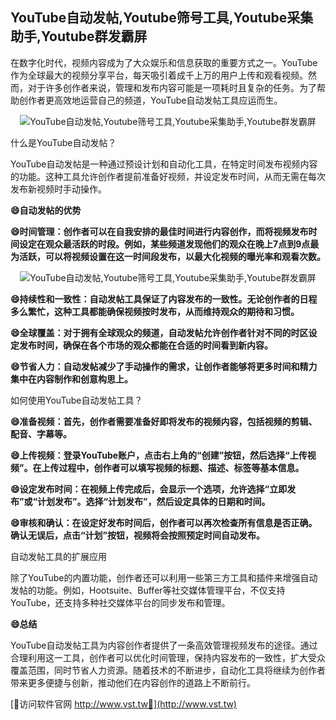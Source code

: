## **YouTube自动发帖,Youtube筛号工具,Youtube采集助手,Youtube群发霸屏**

在数字化时代，视频内容成为了大众娱乐和信息获取的重要方式之一。YouTube作为全球最大的视频分享平台，每天吸引着成千上万的用户上传和观看视频。然而，对于许多创作者来说，管理和发布内容可能是一项耗时且复杂的任务。为了帮助创作者更高效地运营自己的频道，YouTube自动发帖工具应运而生。

 <center><img src="https://vst.tw/MP4/tuiguang/png/4.png" alt="YouTube自动发帖,Youtube筛号工具,Youtube采集助手,Youtube群发霸屏"></center>

什么是YouTube自动发帖？

YouTube自动发帖是一种通过预设计划和自动化工具，在特定时间发布视频内容的功能。这种工具允许创作者提前准备好视频，并设定发布时间，从而无需在每次发布新视频时手动操作。

**😄自动发帖的优势**

**😄时间管理：创作者可以在自我安排的最佳时间进行内容创作，而将视频发布时间设定在观众最活跃的时段。例如，某些频道发现他们的观众在晚上7点到9点最为活跃，可以将视频设置在这一时间段发布，以最大化视频的曝光率和观看次数。**

 <center><img src="https://vst.tw/MP4/tuiguang/png/6.png" alt="YouTube自动发帖,Youtube筛号工具,Youtube采集助手,Youtube群发霸屏"></center>

**😄持续性和一致性：自动发帖工具保证了内容发布的一致性。无论创作者的日程多么繁忙，这种工具都能确保视频按时发布，从而维持观众的期待和习惯。**

**😄全球覆盖：对于拥有全球观众的频道，自动发帖允许创作者针对不同的时区设定发布时间，确保在各个市场的观众都能在合适的时间看到新内容。**

**😄节省人力：自动发帖减少了手动操作的需求，让创作者能够将更多时间和精力集中在内容制作和创意构思上。**

如何使用YouTube自动发帖工具？

**😄准备视频：首先，创作者需要准备好即将发布的视频内容，包括视频的剪辑、配音、字幕等。**

**😄上传视频：登录YouTube账户，点击右上角的“创建”按钮，然后选择“上传视频”。在上传过程中，创作者可以填写视频的标题、描述、标签等基本信息。**

**😄设定发布时间：在视频上传完成后，会显示一个选项，允许选择“立即发布”或“计划发布”。选择“计划发布”，然后设定具体的日期和时间。**

**😄审核和确认：在设定好发布时间后，创作者可以再次检查所有信息是否正确。确认无误后，点击“计划”按钮，视频将会按照预定时间自动发布。**

自动发帖工具的扩展应用

除了YouTube的内置功能，创作者还可以利用一些第三方工具和插件来增强自动发帖的功能。例如，Hootsuite、Buffer等社交媒体管理平台，不仅支持YouTube，还支持多种社交媒体平台的同步发布和管理。

**😄总结**

YouTube自动发帖工具为内容创作者提供了一条高效管理视频发布的途径。通过合理利用这一工具，创作者可以优化时间管理，保持内容发布的一致性，扩大受众覆盖范围，同时节省人力资源。随着技术的不断进步，自动化工具将继续为创作者带来更多便捷与创新，推动他们在内容创作的道路上不断前行。


[👻访问软件官网 http://www.vst.tw👻](http://www.vst.tw)
